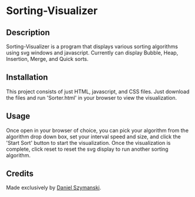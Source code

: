 # Sorting-Visualizer
## Description
Sorting-Visualizer is a program that displays various sorting algorithms using svg windows and javascript. Currently can display Bubble, Heap, Insertion, Merge, and Quick sorts.
## Installation
This project consists of just HTML, javascript, and CSS files. Just download the files and run 'Sorter.html' in your browser to view the visualization.
## Usage
Once open in your browser of choice, you can pick your algorithm from the algorithm drop down box, set your interval speed and size, and click the 'Start Sort' button to start the visualization. Once the visualization is complete, click reset to reset the svg display to run another sorting algorithm.
## Credits
Made exclusively by [Daniel Szymanski](https://github.com/DSSzymanski).